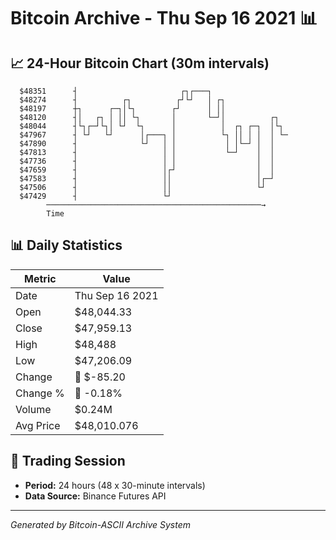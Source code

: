 # Bitcoin Archive - Thu Sep 16 2021 📊

## 📈 24-Hour Bitcoin Chart (30m intervals)

```
  $48351      ┤                       ┌┐┌───┐                  
  $48274      ┤          ┌┐          ┌┘└┘   │ ┌┐               
  $48197      ┼┐      ┌─┐│└┐        ┌┘      │ ││               
  $48120      ┤│   ┌┐ │ ││ └┐       │       └─┘│          ┌┐   
  $48044      ┤└┐┌─┘└┐│ └┘  └┐      │          │  ┌┐ ┌─┐  │└┐  
  $47967      ┤ └┘   └┘      │┌───┐ │          └┐ ││ │ │  │ └─ 
  $47890      ┤              └┘   │ │           │ │└─┘ │  │    
  $47813      ┤                   │ │           └─┘    │  │    
  $47736      ┤                   │ │                  │  │    
  $47659      ┤                   │┌┘                  │  │    
  $47583      ┤                   ││                   │┌─┘    
  $47506      ┤                   ││                   └┘      
  $47429      ┤                   └┘                           
        ────────────────────────────────────────────────→
        Time
```

## 📊 Daily Statistics

| Metric | Value |
|--------|-------|
| Date | Thu Sep 16 2021 |
| Open | $48,044.33 |
| Close | $47,959.13 |
| High | $48,488 |
| Low | $47,206.09 |
| Change | 🔴 $-85.20 |
| Change % | 🔴 -0.18% |
| Volume | $0.24M |
| Avg Price | $48,010.076 |

## 📅 Trading Session

- **Period:** 24 hours (48 x 30-minute intervals)
- **Data Source:** Binance Futures API

---
*Generated by Bitcoin-ASCII Archive System*
